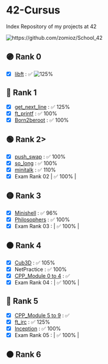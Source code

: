 # 42-Cursus
Index Repository of my projects at 42

<img src="https://avatars.githubusercontent.com/u/154385090?v=4" alt="https://github.com/zomioz/School_42"> </img>

## 🟣 Rank 0
- [x] <a href="https://github.com/zomioz/Libft_42">libft</a> : ✅ <img src="https://via.placeholder.com/50x20/00FF00/FFFFFF?text=125%25" alt="125%" />
## 🔵 Rank 1
- [x] <a href="https://github.com/zomioz/get_next_line_42">get_next_line</a> : ✅ 125% 
- [x] <a href="https://github.com/zomioz/ft_printf_42">ft_printf</a> : ✅ 100% 
- [x] <a href="https://baigal.medium.com/born2beroot-e6e26dfb50ac">Born2beroot</a> : ✅ 100% 
## 🟢 Rank 2>
- [x] <a href="https://github.com/zomioz/push_swap_42">push_swap</a> : ✅ 100% 
- [x] <a href="https://github.com/zomioz/so_long_42">so_long</a> : ✅ 100% 
- [x] <a href="https://github.com/zomioz/minitalk_42">minitalk</a> : ✅ 110% 
- [x] Exam Rank 02 | ✅ 100% |
## 🟡 Rank 3
- [x] <a href="https://github.com/zomioz/Minishell_42">Minishell</a> : ✅ 96%
- [x] <a href="https://github.com/zomioz/Philosophers_42">Philosophers</a> :  ✅ 100%
- [x] Exam Rank 03 : | ✅ 100% |
## 🟠 Rank 4
- [x] <a href="https://github.com/zomioz/Cub3D_42">Cub3D</a> : ✅ 105%
- [x] NetPractice : ✅ 100%
- [x] <a href="https://github.com/zomioz/CPPModule_42">CPP_Module 0 to 4</a> : ✅
- [x] Exam Rank 04 : | ✅ 100% |
## 🔴 Rank 5
- [x] <a href="https://github.com/zomioz/CPPModule_42">CPP_Module 5 to 9</a> : ✅
- [x] <a href="https://github.com/zomioz/IRC_42">ft_irc</a> : ✅ 125%
- [x] <a href="https://github.com/zomioz/Inception_42">Inception</a> : ✅ 100%
- [x] Exam Rank 05 : |  ✅ 100% |
## 🟤 Rank 6